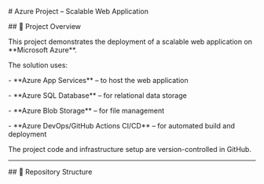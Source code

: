 \# Azure Project – Scalable Web Application



\## 📌 Project Overview

This project demonstrates the deployment of a scalable web application on \*\*Microsoft Azure\*\*.  

The solution uses:

\- \*\*Azure App Services\*\* – to host the web application

\- \*\*Azure SQL Database\*\* – for relational data storage

\- \*\*Azure Blob Storage\*\* – for file management

\- \*\*Azure DevOps/GitHub Actions CI/CD\*\* – for automated build and deployment



The project code and infrastructure setup are version-controlled in GitHub.



---



\## 📂 Repository Structure



